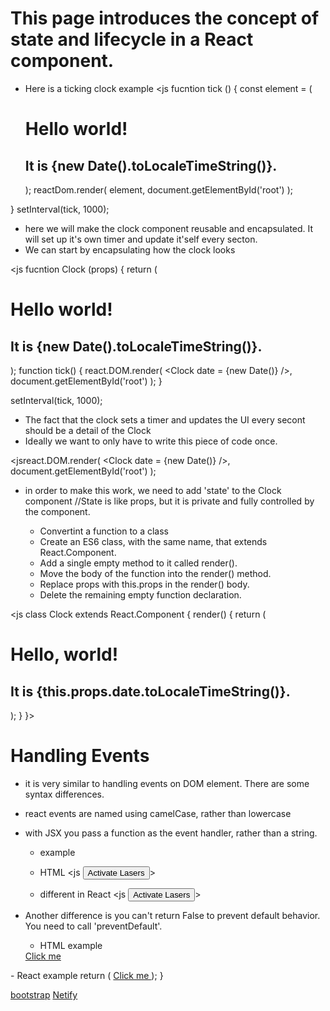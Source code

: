 # This page introduces the concept of state and lifecycle in a React component.  
- Here is a ticking clock example
<js fucntion tick () {
  const element = (
    <div>
      <h1>Hello world!</h1>
      <h2>It is {new Date().toLocaleTimeString()}.</h2>
    </div>
  );
  reactDom.render(
    element,
    document.getElementById('root')
  );
}
setInterval(tick, 1000);
>

- here we will make the clock component reusable and encapsulated. It will set up it's own timer and update it'self every secton.  
- We can start by encapsulating how the clock looks

<js fucntion Clock (props) {
  return (
    <div>
      <h1>Hello world!</h1>
      <h2>It is {new Date().toLocaleTimeString()}.</h2>
    </div>
  );
  function tick() {
    react.DOM.render(
      <Clock date = {new Date()} />,
      document.getElementById('root')
    );
  }
    
setInterval(tick, 1000);
>

-    The fact that the clock sets a timer and updates the UI every secont should be a detail of the Clock
- Ideally we want to only have to write this piece of code once.



<jsreact.DOM.render(
  <Clock date = {new Date()} />,
  document.getElementById('root')
);  
>
- in order to make this work, we need to add 'state' to the Clock component
//State is like props, but it is private and fully controlled by the component.  


  - Convertint a function to a class
  -  Create an ES6 class, with the same name, that extends React.Component.
  -  Add a single empty method to it called render().
  -  Move the body of the function into the render() method.
  -  Replace props with this.props in the render() body.
  - Delete the remaining empty function declaration.

<js class Clock extends React.Component {
  render() {
    return (
      <div>
        <h1>Hello, world!</h1>
        <h2>It is {this.props.date.toLocaleTimeString()}.</h2>
      </div>
    );
  }
}>



# Handling Events
- it is very similar to handling events on DOM element. There are some syntax differences. 
- react events are named using camelCase, rather than lowercase
- with JSX you pass a function as the event handler, rather than a string. 

  - example
  - HTML
<js <button onclick="activateLasers()">
  Activate Lasers
</button>>

  - different in React
<js <button onClick={activateLasers}>
  Activate Lasers
</button>>

- Another difference is you can't return False to prevent default behavior.  You need to call 'preventDefault'.  
  - HTML example 
  <a href="#" onclick="console.log('The link was clicked.'); return false">
  Click me
</a>
  - React example 
  <js function ActionLink() {
  function handleClick(e) {
    e.preventDefault();
    console.log('The link was clicked.');
  }

  return (
    <a href="#" onClick={handleClick}>
      Click me
    </a>
  );
}
>
[bootstrap](https://react-bootstrap.github.io/)
[Netify](https://www.netlify.com/)